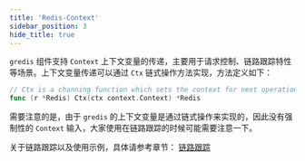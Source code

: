 ```yaml
---
title: 'Redis-Context'
sidebar_position: 3
hide_title: true
---
```


`gredis` 组件支持 `Context` 上下文变量的传递，主要用于请求控制、链路跟踪特性等场景。上下文变量传递可以通过 `Ctx` 链式操作方法实现，方法定义如下：

```go
// Ctx is a channing function which sets the context for next operation.
func (r *Redis) Ctx(ctx context.Context) *Redis
```

需要注意的是，由于 `gredis` 的上下文变量是通过链式操作来实现的，因此没有强制性的 `Context` 输入，大家使用在链路跟踪的时候可能需要注意一下。

关于链路跟踪以及使用示例，具体请参考章节： [链路跟踪](output/goframe-v1.16-md/核心组件-重点/链路跟踪)